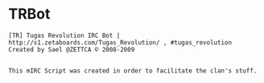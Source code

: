TRBot
=====
	[TR] Tugas Revolution IRC Bot | http://s1.zetaboards.com/Tugas_Revolution/ , #tugas_revolution
	Created by Sael @ZETTCA © 2008-2009
	
	
	This mIRC Script was created in order to facilitate the clan's stuff.
